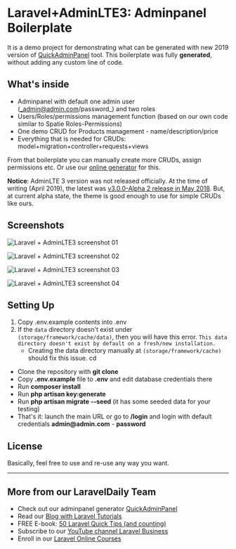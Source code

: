 # Laravel+AdminLTE3: Adminpanel Boilerplate

It is a demo project for demonstrating what can be generated with new 2019 version of [QuickAdminPanel](https://2019.quickadminpanel.com) tool. This boilerplate was fully __generated__, without adding any custom line of code.

## What's inside

- Adminpanel with default one admin user (_admin@admin.com/password_) and two roles
- Users/Roles/permissions management function (based on our own code similar to Spatie Roles-Permissions)
- One demo CRUD for Products management - name/description/price
- Everything that is needed for CRUDs: model+migration+controller+requests+views

From that boilerplate you can manually create more CRUDs, assign permissions etc. Or use our [online generator](https://2019.quickadminpanel.com) for this.

__Notice__: AdminLTE 3 version was not released officially. At the time of writing (April 2019), the latest was [v3.0.0-Alpha 2 release in May 2018](https://github.com/ColorlibHQ/AdminLTE/releases/tag/v3.0.0-alpha.2). But, at current alpha state, the theme is good enough to use for simple CRUDs like ours.



## Screenshots

![Laravel + AdminLTE3 screenshot 01](https://laraveldaily.com/wp-content/uploads/2019/04/Screen-Shot-2019-04-16-at-11.25.35-AM.png)

![Laravel + AdminLTE3 screenshot 02](https://laraveldaily.com/wp-content/uploads/2019/04/Screen-Shot-2019-04-16-at-10.26.32-AM.png)

![Laravel + AdminLTE3 screenshot 03](https://laraveldaily.com/wp-content/uploads/2019/04/Screen-Shot-2019-04-16-at-10.26.16-AM.png)

![Laravel + AdminLTE3 screenshot 04](https://laraveldaily.com/wp-content/uploads/2019/04/Screen-Shot-2019-04-16-at-10.27.20-AM.png)


## Setting Up
1. Copy .env.example contents into .env
2. If the `data` directory doesn't exist under `(storage/framework/cache/data)`, then you will have this error. `This data directory doesn't exist by default on a fresh/new installation.`
    - Creating the data directory manually at `(storage/framework/cache)` should fix this issue.
      cd

- Clone the repository with __git clone__
- Copy __.env.example__ file to __.env__ and edit database credentials there
- Run __composer install__
- Run __php artisan key:generate__
- Run __php artisan migrate --seed__ (it has some seeded data for your testing)
- That's it: launch the main URL or go to __/login__ and login with default credentials __admin@admin.com__ - __password__

## License

Basically, feel free to use and re-use any way you want.

---

## More from our LaravelDaily Team

- Check out our adminpanel generator [QuickAdminPanel](https://quickadminpanel.com)
- Read our [Blog with Laravel Tutorials](https://laraveldaily.com)
- FREE E-book: [50 Laravel Quick Tips (and counting)](https://laraveldaily.com/free-e-book-40-laravel-quick-tips-and-counting/)
- Subscribe to our [YouTube channel Laravel Business](https://www.youtube.com/channel/UCTuplgOBi6tJIlesIboymGA)
- Enroll in our [Laravel Online Courses](https://laraveldaily.teachable.com/)
